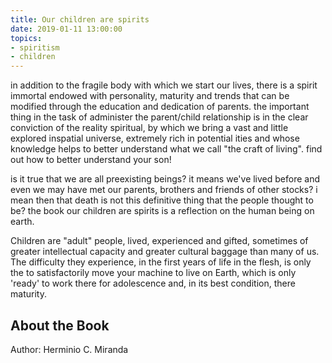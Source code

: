 ```yaml
---
title: Our children are spirits
date: 2019-01-11 13:00:00
topics: 
- spiritism
- children
---
```


in addition to the fragile body with which we start our lives, there is a spirit
immortal endowed with personality, maturity and trends that can be
modified through the education and dedication of parents. the important thing in the task of
administer the parent/child relationship is in the clear conviction of the reality
spiritual, by which we bring a vast and little explored inspatial universe,
extremely rich in potential ities and whose knowledge helps to better understand
what we call "the craft of living". find out how to better understand your
son!

is it true that we are all preexisting beings?  it means we've lived
before and even we may have met our parents, brothers and friends of other
stocks?  i mean then that death is not this definitive thing that the
people thought to be?  the book our children are spirits is a reflection on the
human being on earth.  

Children are "adult" people, lived, experienced and gifted, sometimes
of greater intellectual capacity and greater cultural baggage than many of us.
The difficulty they experience, in the first years of life in the flesh, is only the
to satisfactorily move your machine to live on Earth, which is only
'ready' to work there for adolescence and, in its best condition, there
maturity.


## About the Book 
Author: Herminio C. Miranda



